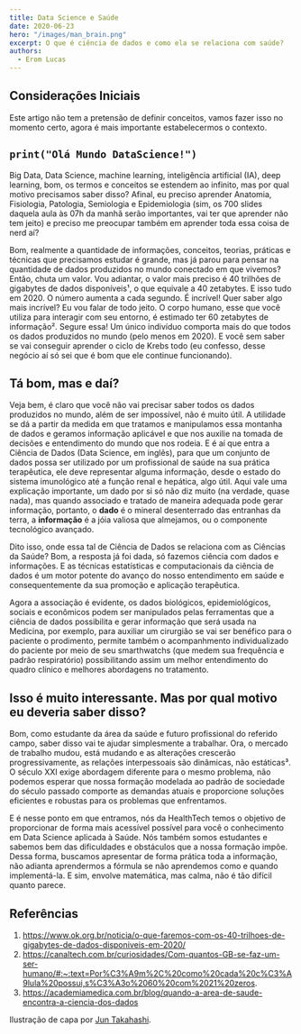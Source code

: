 ```yaml
---
title: Data Science e Saúde
date: 2020-06-23
hero: "/images/man_brain.png"
excerpt: O que é ciência de dados e como ela se relaciona com saúde?
authors:
  - Erom Lucas
---
```



## Considerações Iniciais
Este artigo não tem a pretensão de definir conceitos, vamos fazer isso no momento certo, agora é mais importante estabelecermos o contexto.

## `print("Olá Mundo DataScience!")`
Big Data, Data Science, machine learning, inteligência artificial (IA), deep learning, bom, os termos e conceitos se estendem ao infinito, mas por qual motivo precisamos saber disso? Afinal, eu preciso aprender Anatomia, Fisiologia, Patologia, Semiologia e Epidemiologia (sim, os 700 slides daquela aula às 07h da manhã serão importantes, vai ter que aprender não tem jeito) e preciso me preocupar também em aprender toda essa coisa de nerd aí? 


Bom, realmente a quantidade de informações, conceitos, teorias, práticas e técnicas que precisamos estudar é grande, mas já parou para pensar na quantidade de dados produzidos no mundo conectado em que vivemos? Então, chuta um valor. Vou adiantar, o valor mais preciso é 40 trilhões de gigabytes de dados disponíveis¹, o que equivale a 40 zetabytes. E isso tudo em 2020. O número aumenta a cada segundo. É incrível! Quer saber algo mais incrível? Eu vou falar de todo jeito. O corpo humano, esse que você utiliza para interagir com seu entorno, é estimado ter 60 zetabytes de informação². Segure essa! Um único indivíduo comporta mais do que todos os dados produzidos no mundo (pelo menos em 2020). E você sem saber se vai conseguir aprender o ciclo de Krebs todo (eu confesso, desse negócio aí só sei que é bom que ele continue funcionando).

## Tá bom, mas e daí?

Veja bem, é claro que você não vai precisar saber todos os dados produzidos no mundo, além de ser impossível, não é muito útil. A utilidade se dá a partir da medida em que tratamos e manipulamos essa montanha de dados e geramos informação aplicável e que nos auxilie na tomada de decisões e entendimento do mundo que nos rodeia.
E é aí que entra a Ciência de Dados (Data Science, em inglês), para que um conjunto de dados possa ser utilizado por um profissional de saúde na sua prática terapêutica, ele deve representar alguma informação, desde o estado do sistema imunológico até a função renal e hepática, algo útil. Aqui vale uma explicação importante, um dado por si só não diz muito (na verdade, quase nada), mas quando associado e tratado de maneira adequada pode gerar informação, portanto, o **dado** é o mineral desenterrado das entranhas da terra, a **informação** é a jóia valiosa que almejamos, ou o componente tecnológico avançado. 


Dito isso, onde essa tal de Ciência de Dados se relaciona com as Ciências da Saúde? Bom, a resposta já foi dada, só fazemos ciência com dados e informações. E as técnicas estatísticas e computacionais da ciência de dados é um motor potente do avanço do nosso entendimento em saúde e consequentemente da sua promoção e aplicação terapêutica.

Agora a associação é evidente, os dados biológicos, epidemiológicos, sociais e econômicos podem ser manipulados pelas ferramentas que a ciência de dados possibilita e gerar informação que será usada na Medicina, por exemplo, para auxiliar um cirurgião se vai ser benéfico para o paciente o prodimento, permite também o acompanhmento individualizado do paciente por meio de seu smarthwatchs (que medem sua frequência e padrão respiratório) possibilitando assim um melhor entendimento do quadro clínico e melhores abordagens no tratamento.

## Isso é muito interessante. Mas por qual motivo eu deveria saber disso?

Bom, como estudante da área da saúde e futuro profissional do referido campo, saber disso vai te ajudar simplesmente a trabalhar. Ora, o mercado de trabalho mudou, está mudando e as alterações crescerão progressivamente, as relações interpessoais são dinâmicas, não estáticas³. O século XXI exige abordagem diferente para o mesmo problema, não podemos esperar que nossa formação modelada ao padrão de sociedade do século passado comporte as demandas atuais e proporcione soluções eficientes e robustas para os problemas que enfrentamos.


E é nesse ponto em que entramos, nós da HealthTech temos o objetivo de proporcionar de forma mais acessível possível para você o conhecimento em Data Science aplicada à Saúde. Nós também somos estudantes e sabemos bem das dificuldades e obstáculos que a nossa formação impõe. Dessa forma, buscamos apresentar de forma prática toda a informação, não adianta aprendermos a fórmula se não aprendemos como e quando implementá-la. E sim, envolve matemática, mas calma, não é tão difícil quanto parece.

## Referências
1. https://www.ok.org.br/noticia/o-que-faremos-com-os-40-trilhoes-de-gigabytes-de-dados-disponiveis-em-2020/
2. https://canaltech.com.br/curiosidades/Com-quantos-GB-se-faz-um-ser-humano/#:~:text=Por%C3%A9m%2C%20como%20cada%20c%C3%A9lula%20possui,s%C3%A3o%2060%20com%2021%20zeros.
3. https://academiamedica.com.br/blog/quando-a-area-de-saude-encontra-a-ciencia-dos-dados

Ilustração de capa por [Jun Takahashi](http://www.juntakahashi.jp).
